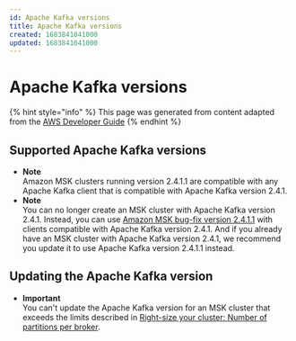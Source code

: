 ```yaml
---
id: Apache Kafka versions
title: Apache Kafka versions
created: 1683841041000
updated: 1683841041000
---
```

# Apache Kafka versions

{% hint style="info" %}
This page was generated from content adapted from the [AWS Developer Guide](https://github.com/awsdocs/amazon-msk-developer-guide.git)
{% endhint %}

## Supported Apache Kafka versions

- **Note**  
Amazon MSK clusters running version 2\.4\.1\.1 are compatible with any Apache Kafka client that is compatible with Apache Kafka version 2\.4\.1\.
- **Note**  
You can no longer create an MSK cluster with Apache Kafka version 2\.4\.1\. Instead, you can use [Amazon MSK bug\-fix version 2\.4\.1\.1](#2.4.1.1) with clients compatible with Apache Kafka version 2\.4\.1\. And if you already have an MSK cluster with Apache Kafka version 2\.4\.1, we recommend you update it to use Apache Kafka version 2\.4\.1\.1 instead\.


## Updating the Apache Kafka version

- **Important**  
You can't update the Apache Kafka version for an MSK cluster that exceeds the limits described in [ Right\-size your cluster: Number of partitions per broker](bestpractices.md#partitions-per-broker)\.

